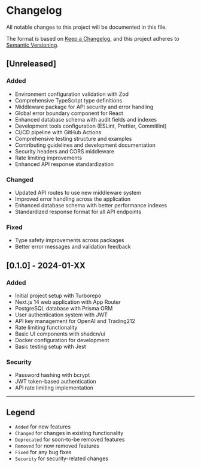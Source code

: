 # Changelog

All notable changes to this project will be documented in this file.

The format is based on [Keep a Changelog](https://keepachangelog.com/en/1.0.0/),
and this project adheres to [Semantic Versioning](https://semver.org/spec/v2.0.0.html).

## [Unreleased]

### Added

- Environment configuration validation with Zod
- Comprehensive TypeScript type definitions
- Middleware package for API security and error handling
- Global error boundary component for React
- Enhanced database schema with audit fields and indexes
- Development tools configuration (ESLint, Prettier, Commitlint)
- CI/CD pipeline with GitHub Actions
- Comprehensive testing structure and examples
- Contributing guidelines and development documentation
- Security headers and CORS middleware
- Rate limiting improvements
- Enhanced API response standardization

### Changed

- Updated API routes to use new middleware system
- Improved error handling across the application
- Enhanced database schema with better performance indexes
- Standardized response format for all API endpoints

### Fixed

- Type safety improvements across packages
- Better error messages and validation feedback

## [0.1.0] - 2024-01-XX

### Added

- Initial project setup with Turborepo
- Next.js 14 web application with App Router
- PostgreSQL database with Prisma ORM
- User authentication system with JWT
- API key management for OpenAI and Trading212
- Rate limiting functionality
- Basic UI components with shadcn/ui
- Docker configuration for development
- Basic testing setup with Jest

### Security

- Password hashing with bcrypt
- JWT token-based authentication
- API rate limiting implementation

---

## Legend

- `Added` for new features
- `Changed` for changes in existing functionality
- `Deprecated` for soon-to-be removed features
- `Removed` for now removed features
- `Fixed` for any bug fixes
- `Security` for security-related changes

